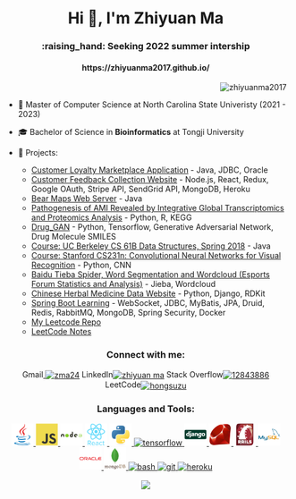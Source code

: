 <h1 align="center">Hi 👋, I'm Zhiyuan Ma</h1>
<h3 align="center">:raising_hand: Seeking 2022 summer intership</h3>
<h4 align="center">https://zhiyuanma2017.github.io/</h3>

<p align="right"> <img src="https://komarev.com/ghpvc/?username=zhiyuanma2017&label=Profile%20views&color=0e75b6&style=flat" alt="zhiyuanma2017" /> </p>
                                 


- :love_letter: Master of Computer Science at North Carolina State Univeristy (2021 - 2023)
- :mortar_board: Bachelor of Science in **Bioinformatics** at Tongji University

- :stars: Projects:
    - [Customer Loyalty Marketplace Application](https://github.com/540-Database/Customer-Loyalty-Marketplace-Application) - Java, JDBC, Oracle
    - [Customer Feedback Collection Website](https://github.com/ZhiyuanMa2017/Node-with-React) - Node.js, React, Redux, Google OAuth, Stripe API, SendGrid API, MongoDB, Heroku
    - [Bear Maps Web Server](https://github.com/ZhiyuanMa2017/CS61B-sp18/tree/master/proj3) - Java
    - [Pathogenesis of AMI Revealed by Integrative Global Transcriptomics and Proteomics Analysis](https://github.com/ZhiyuanMa2017/AMI_analysis) - Python, R, KEGG
    - [Drug_GAN](https://github.com/ZhiyuanMa2017/Drug_GAN) - Python, Tensorflow, Generative Adversarial Network, Drug Molecule SMILES
    - [Course: UC Berkeley CS 61B Data Structures, Spring 2018](https://github.com/ZhiyuanMa2017/CS61B-sp18) - Java
    - [Course: Stanford CS231n: Convolutional Neural Networks for Visual Recognition](https://github.com/ZhiyuanMa2017/cs231n-Spring-2017) - Python, CNN
    - [Baidu Tieba Spider, Word Segmentation and Wordcloud (Esports Forum Statistics and Analysis)](https://github.com/ZhiyuanMa2017/tieba_spider) - Jieba, Wordcloud
    - [Chinese Herbal Medicine Data Website](https://github.com/ZhiyuanMa2017/Chinese_Herbal_Medicine_Data_Website) - Python, Django, RDKit
    - [Spring Boot Learning](https://github.com/ZhiyuanMa2017/Spring-learning) - WebSocket, JDBC, MyBatis, JPA, Druid, Redis, RabbitMQ, MongoDB, Spring Security, Docker 
    - [My Leetcode Repo](https://github.com/ZhiyuanMa2017/leetcode)  
    - [LeetCode Notes](https://purr.notion.site/d14e33f7d8a04dfcbffe5ea30441a5ab?v=695c3715120d48cf9078ed0fdabe2bc4)
   




<h3 align="middle">Connect with me:</h2>
<p align="middle">
Gmail<a href="mailto:zma24@ncsu.edu" target="blank">  <img align="center" src="https://cdn.jsdelivr.net/npm/simple-icons@3.0.1/icons/gmail.svg" alt="zma24" height="30" width="40" /></a>
<!-- Twitter<a href="https://twitter.com/sweeeeeeeeeeep" target="_blank"><img align="center" src="https://cdn.jsdelivr.net/npm/simple-icons@3.0.1/icons/twitter.svg" alt="sweeeeeeeeeeep" height="30" width="40" /></a> -->
LinkedIn<a href="https://www.linkedin.com/in/zhiyuanma2021/" target="_blank"><img align="center" src="https://cdn.jsdelivr.net/npm/simple-icons@3.0.1/icons/linkedin.svg" alt="zhiyuan ma" height="30" width="40" /></a>
Stack Overflow<a href="https://stackoverflow.com/users/12843886" target="blank"><img align="center" src="https://cdn.jsdelivr.net/npm/simple-icons@3.0.1/icons/stackoverflow.svg" alt="12843886" height="30" width="40" /></a>
LeetCode<a href="https://www.leetcode.com/hongsuzu" target="blank"><img align="center" src="https://cdn.jsdelivr.net/npm/simple-icons@3.0.1/icons/leetcode.svg" alt="hongsuzu" height="30" width="40" /></a>
</p>

<h3 align="middle">Languages and Tools:</h3>

<p align="middle"> 
  <a href="https://www.java.com" target="_blank"> <img src="https://raw.githubusercontent.com/devicons/devicon/master/icons/java/java-original.svg" alt="java" width="40" height="40"/> </a> 
  <a href="https://developer.mozilla.org/en-US/docs/Web/JavaScript" target="_blank" rel="noreferrer"> <img src="https://raw.githubusercontent.com/devicons/devicon/master/icons/javascript/javascript-original.svg" alt="javascript" width="40" height="40"/> </a> 
  <a href="https://nodejs.org" target="_blank" rel="noreferrer"> <img src="https://raw.githubusercontent.com/devicons/devicon/master/icons/nodejs/nodejs-original-wordmark.svg" alt="nodejs" width="40" height="40"/> </a>
   <a href="https://reactjs.org/" target="_blank" rel="noreferrer"> <img src="https://raw.githubusercontent.com/devicons/devicon/master/icons/react/react-original-wordmark.svg" alt="react" width="40" height="40"/> </a>
  <a href="https://www.python.org" target="_blank"> <img src="https://raw.githubusercontent.com/devicons/devicon/master/icons/python/python-original.svg" alt="python" width="40" height="40"/> </a> 
  <a href="https://www.tensorflow.org" target="_blank"> <img src="https://www.vectorlogo.zone/logos/tensorflow/tensorflow-icon.svg" alt="tensorflow" width="40" height="40"/> </a> 
    <a href="https://www.djangoproject.com/" target="_blank"> <img src="https://raw.githubusercontent.com/devicons/devicon/master/icons/django/django-original.svg" alt="django" width="40" height="40"/> </a>
     <a href="https://www.ruby-lang.org/en/" target="_blank" rel="noreferrer"> <img src="https://raw.githubusercontent.com/devicons/devicon/master/icons/ruby/ruby-original.svg" alt="ruby" width="40" height="40"/> </a>
   <a href="https://rubyonrails.org" target="_blank" rel="noreferrer"> <img src="https://raw.githubusercontent.com/devicons/devicon/master/icons/rails/rails-original-wordmark.svg" alt="rails" width="40" height="40"/> </a>
  <a href="https://www.mysql.com/" target="_blank" rel="noreferrer"> <img src="https://raw.githubusercontent.com/devicons/devicon/master/icons/mysql/mysql-original-wordmark.svg" alt="mysql" width="40" height="40"/> </a>
 <a href="https://www.oracle.com/" target="_blank" rel="noreferrer"> <img src="https://raw.githubusercontent.com/devicons/devicon/master/icons/oracle/oracle-original.svg" alt="oracle" width="40" height="40"/> </a> 
  <a href="https://www.mongodb.com/" target="_blank" rel="noreferrer"> <img src="https://raw.githubusercontent.com/devicons/devicon/master/icons/mongodb/mongodb-original-wordmark.svg" alt="mongodb" width="40" height="40"/> </a> 
  <a href="https://www.gnu.org/software/bash/" target="_blank" rel="noreferrer"> <img src="https://www.vectorlogo.zone/logos/gnu_bash/gnu_bash-icon.svg" alt="bash" width="40" height="40"/> </a> 
  <a href="https://git-scm.com/" target="_blank"> <img src="https://www.vectorlogo.zone/logos/git-scm/git-scm-icon.svg" alt="git" width="40" height="40"/> </a> 
  <a href="https://heroku.com" target="_blank" rel="noreferrer"> <img src="https://www.vectorlogo.zone/logos/heroku/heroku-icon.svg" alt="heroku" width="40" height="40"/> </a> 
</p>
    





    
    
     
<p align="middle">
<a href="https://github.com/ZhiyuanMa2017" target="blank"><img align="center" src="https://github-readme-stats.vercel.app/api?username=ZhiyuanMa2017&hide=prs,issues&count_private=true&show_icons=true" /></a>
</p>
